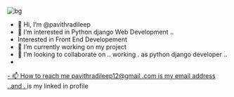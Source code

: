 ![bg](https://github.com/pavithradileep/pavithradileep/assets/137876673/0bf8fef9-3b92-4df5-a66c-195b2e435298)




- 👋 Hi, I’m @pavithradileep
- 👀 I’m interested in  Python django Web Development ..
- Interested in Front End Developement
- 🌱 I’m currently  working on my project 
- 💞️ I’m looking to collaborate on .. working .  as python django  developer ..
- 
 [- 📫 How to reach me
 pavithradileep12@gmail .com
              is  my email address ..and .
](https://www.linkedin.com/in/pavithra-dileep-0435bb291/)
is my linked in profile
